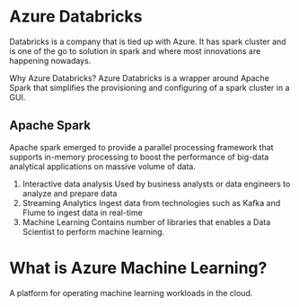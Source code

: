 # Azure Databricks

Databricks is a company that is tied up with Azure. It has spark cluster and is one of the go to solution in spark and where most innovations are happening nowadays. 

Why Azure Databricks?
Azure Databricks is a wrapper around Apache Spark that simplifies the provisioning and configuring of a spark cluster in a GUI.

## Apache Spark 
Apache spark emerged to provide a parallel processing framework that supports in-memory processing to boost the performance of big-data analytical applications on massive volume of data.

1. Interactive data analysis
Used by business analysts or data engineers to analyze and prepare data
2. Streaming Analytics
Ingest data from technologies such as Kafka and Flume to ingest data in real-time
3. Machine Learning
Contains number of libraries that enables a Data Scientist to perform machine learning.

# What is Azure Machine Learning?

A platform for operating machine learning workloads in the cloud.




